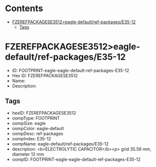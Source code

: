 



Contents
========

* [FZEREFPACKAGESE3512>eagle-default/ref-packages/E35-12](#fzerefpackagese3512eagle-defaultref-packagese35-12)
	* [Tags](#tags)

# FZEREFPACKAGESE3512>eagle-default/ref-packages/E35-12

- ID: FOOTPRINT-eagle-eagle-default-ref-packages-E35-12
- Hex ID: FZEREFPACKAGESE3512
- Name: 
- Description: 

## Tags

- hexID: FZEREFPACKAGESE3512
- oompType: FOOTPRINT
- oompSize: eagle
- oompColor: eagle-default
- oompDesc: ref-packages
- oompIndex: E35-12
- oompName: eagle-default/ref-packages/E35-12
- description: &lt;b&gt;ELECTROLYTIC CAPACITOR&lt;/b&gt;&lt;p&gt;&#xD;
grid 35.56 mm, diameter 12 mm
- oompID: FOOTPRINT-eagle-eagle-default-ref-packages-E35-12
